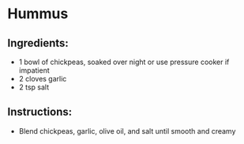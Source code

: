 # Hummus 

## Ingredients: 
* 1 bowl of chickpeas, soaked over night or use pressure cooker if impatient
* 2 cloves garlic
* 2 tsp salt

## Instructions:
* Blend chickpeas, garlic, olive oil, and salt until smooth and creamy
